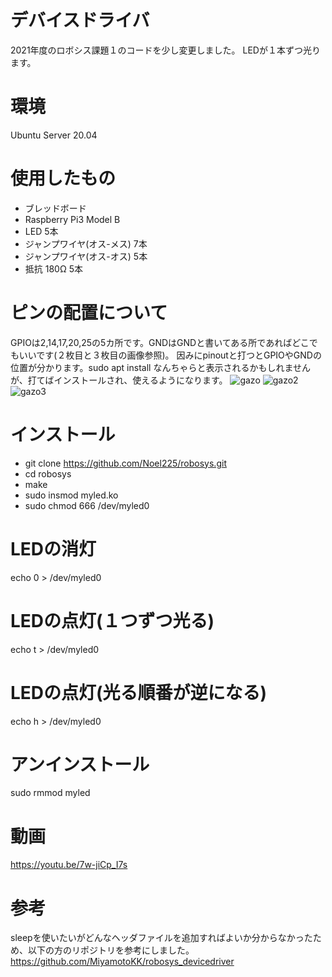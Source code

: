 # デバイスドライバ
2021年度のロボシス課題１のコードを少し変更しました。
LEDが１本ずつ光ります。
# 環境
Ubuntu Server 20.04
# 使用したもの
- ブレッドボード
- Raspberry Pi3 Model B
- LED 5本
- ジャンプワイヤ(オス-メス) 7本
- ジャンプワイヤ(オス-オス) 5本
- 抵抗 180Ω 5本
# ピンの配置について
GPIOは2,14,17,20,25の5カ所です。GNDはGNDと書いてある所であればどこでもいいです(２枚目と３枚目の画像参照)。
因みにpinoutと打つとGPIOやGNDの位置が分かります。sudo apt install なんちゃらと表示されるかもしれませんが、打てばインストールされ、使えるようになります。
![gazo](https://user-images.githubusercontent.com/92023120/148549805-f329cfae-7e3b-4912-a2ec-6390b1c87caf.jpeg)
![gazo2](https://user-images.githubusercontent.com/92023120/148550883-4543dee5-f4ca-43c7-addb-c00687eeb756.png)
![gazo3](https://user-images.githubusercontent.com/92023120/148550502-96d559d2-27ef-40c4-814e-8fe3a09c8758.png)
# インストール
- git clone https://github.com/Noel225/robosys.git
- cd robosys
- make
- sudo insmod myled.ko
- sudo chmod 666 /dev/myled0
# LEDの消灯
echo 0 > /dev/myled0
# LEDの点灯(１つずつ光る)
echo t > /dev/myled0
# LEDの点灯(光る順番が逆になる)
echo h > /dev/myled0
# アンインストール
sudo rmmod myled

# 動画
https://youtu.be/7w-jiCp_I7s

# 参考
sleepを使いたいがどんなヘッダファイルを追加すればよいか分からなかったため、以下の方のリポジトリを参考にしました。
https://github.com/MiyamotoKK/robosys_devicedriver
